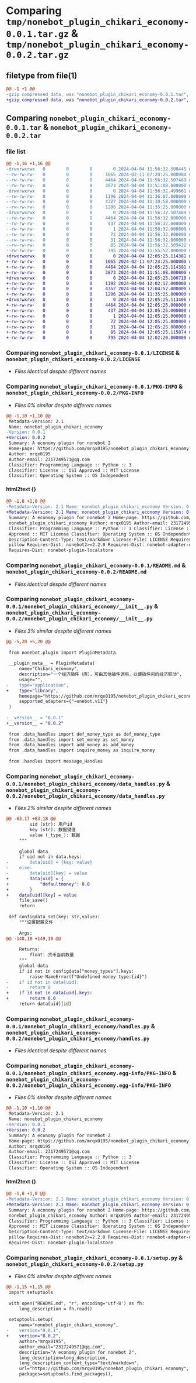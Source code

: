 # Comparing `tmp/nonebot_plugin_chikari_economy-0.0.1.tar.gz` & `tmp/nonebot_plugin_chikari_economy-0.0.2.tar.gz`

## filetype from file(1)

```diff
@@ -1 +1 @@
-gzip compressed data, was "nonebot_plugin_chikari_economy-0.0.1.tar", last modified: Thu Apr  4 11:56:32 2024, max compression
+gzip compressed data, was "nonebot_plugin_chikari_economy-0.0.2.tar", last modified: Thu Apr  4 12:05:25 2024, max compression
```

## Comparing `nonebot_plugin_chikari_economy-0.0.1.tar` & `nonebot_plugin_chikari_economy-0.0.2.tar`

### file list

```diff
@@ -1,16 +1,16 @@
-drwxrwxrwx   0        0        0        0 2024-04-04 11:56:32.508445 nonebot_plugin_chikari_economy-0.0.1/
--rw-rw-rw-   0        0        0     1065 2024-02-11 07:24:25.000000 nonebot_plugin_chikari_economy-0.0.1/LICENSE
--rw-rw-rw-   0        0        0     4464 2024-04-04 11:56:32.507469 nonebot_plugin_chikari_economy-0.0.1/PKG-INFO
--rw-rw-rw-   0        0        0     3873 2024-04-04 11:51:08.000000 nonebot_plugin_chikari_economy-0.0.1/README.md
-drwxrwxrwx   0        0        0        0 2024-04-04 11:56:32.499661 nonebot_plugin_chikari_economy-0.0.1/nonebot_plugin_chikari_economy/
--rw-rw-rw-   0        0        0     1196 2024-04-04 11:36:07.000000 nonebot_plugin_chikari_economy-0.0.1/nonebot_plugin_chikari_economy/__init__.py
--rw-rw-rw-   0        0        0     4327 2024-04-04 11:30:58.000000 nonebot_plugin_chikari_economy-0.0.1/nonebot_plugin_chikari_economy/data_handles.py
--rw-rw-rw-   0        0        0     1206 2024-04-04 11:35:25.000000 nonebot_plugin_chikari_economy-0.0.1/nonebot_plugin_chikari_economy/handles.py
-drwxrwxrwx   0        0        0        0 2024-04-04 11:56:32.507469 nonebot_plugin_chikari_economy-0.0.1/nonebot_plugin_chikari_economy.egg-info/
--rw-rw-rw-   0        0        0     4464 2024-04-04 11:56:32.000000 nonebot_plugin_chikari_economy-0.0.1/nonebot_plugin_chikari_economy.egg-info/PKG-INFO
--rw-rw-rw-   0        0        0      437 2024-04-04 11:56:32.000000 nonebot_plugin_chikari_economy-0.0.1/nonebot_plugin_chikari_economy.egg-info/SOURCES.txt
--rw-rw-rw-   0        0        0        1 2024-04-04 11:56:32.000000 nonebot_plugin_chikari_economy-0.0.1/nonebot_plugin_chikari_economy.egg-info/dependency_links.txt
--rw-rw-rw-   0        0        0       72 2024-04-04 11:56:32.000000 nonebot_plugin_chikari_economy-0.0.1/nonebot_plugin_chikari_economy.egg-info/requires.txt
--rw-rw-rw-   0        0        0       31 2024-04-04 11:56:32.000000 nonebot_plugin_chikari_economy-0.0.1/nonebot_plugin_chikari_economy.egg-info/top_level.txt
--rw-rw-rw-   0        0        0       85 2024-04-04 11:56:32.509422 nonebot_plugin_chikari_economy-0.0.1/setup.cfg
--rw-rw-rw-   0        0        0      795 2024-04-04 11:55:52.000000 nonebot_plugin_chikari_economy-0.0.1/setup.py
+drwxrwxrwx   0        0        0        0 2024-04-04 12:05:25.114381 nonebot_plugin_chikari_economy-0.0.2/
+-rw-rw-rw-   0        0        0     1065 2024-02-11 07:24:25.000000 nonebot_plugin_chikari_economy-0.0.2/LICENSE
+-rw-rw-rw-   0        0        0     4464 2024-04-04 12:05:25.114381 nonebot_plugin_chikari_economy-0.0.2/PKG-INFO
+-rw-rw-rw-   0        0        0     3873 2024-04-04 11:51:08.000000 nonebot_plugin_chikari_economy-0.0.2/README.md
+drwxrwxrwx   0        0        0        0 2024-04-04 12:05:25.100718 nonebot_plugin_chikari_economy-0.0.2/nonebot_plugin_chikari_economy/
+-rw-rw-rw-   0        0        0     1192 2024-04-04 12:02:17.000000 nonebot_plugin_chikari_economy-0.0.2/nonebot_plugin_chikari_economy/__init__.py
+-rw-rw-rw-   0        0        0     4352 2024-04-04 12:04:52.000000 nonebot_plugin_chikari_economy-0.0.2/nonebot_plugin_chikari_economy/data_handles.py
+-rw-rw-rw-   0        0        0     1206 2024-04-04 11:35:25.000000 nonebot_plugin_chikari_economy-0.0.2/nonebot_plugin_chikari_economy/handles.py
+drwxrwxrwx   0        0        0        0 2024-04-04 12:05:25.113406 nonebot_plugin_chikari_economy-0.0.2/nonebot_plugin_chikari_economy.egg-info/
+-rw-rw-rw-   0        0        0     4464 2024-04-04 12:05:25.000000 nonebot_plugin_chikari_economy-0.0.2/nonebot_plugin_chikari_economy.egg-info/PKG-INFO
+-rw-rw-rw-   0        0        0      437 2024-04-04 12:05:25.000000 nonebot_plugin_chikari_economy-0.0.2/nonebot_plugin_chikari_economy.egg-info/SOURCES.txt
+-rw-rw-rw-   0        0        0        1 2024-04-04 12:05:25.000000 nonebot_plugin_chikari_economy-0.0.2/nonebot_plugin_chikari_economy.egg-info/dependency_links.txt
+-rw-rw-rw-   0        0        0       72 2024-04-04 12:05:25.000000 nonebot_plugin_chikari_economy-0.0.2/nonebot_plugin_chikari_economy.egg-info/requires.txt
+-rw-rw-rw-   0        0        0       31 2024-04-04 12:05:25.000000 nonebot_plugin_chikari_economy-0.0.2/nonebot_plugin_chikari_economy.egg-info/top_level.txt
+-rw-rw-rw-   0        0        0       85 2024-04-04 12:05:25.115874 nonebot_plugin_chikari_economy-0.0.2/setup.cfg
+-rw-rw-rw-   0        0        0      795 2024-04-04 12:02:20.000000 nonebot_plugin_chikari_economy-0.0.2/setup.py
```

### Comparing `nonebot_plugin_chikari_economy-0.0.1/LICENSE` & `nonebot_plugin_chikari_economy-0.0.2/LICENSE`

 * *Files identical despite different names*

### Comparing `nonebot_plugin_chikari_economy-0.0.1/PKG-INFO` & `nonebot_plugin_chikari_economy-0.0.2/PKG-INFO`

 * *Files 0% similar despite different names*

```diff
@@ -1,10 +1,10 @@
 Metadata-Version: 2.1
 Name: nonebot_plugin_chikari_economy
-Version: 0.0.1
+Version: 0.0.2
 Summary: A economy plugin for nonebot 2
 Home-page: https://github.com/mrqx0195/nonebot_plugin_chikari_economy
 Author: mrqx0195
 Author-email: 2317249571@qq.com
 Classifier: Programming Language :: Python :: 3
 Classifier: License :: OSI Approved :: MIT License
 Classifier: Operating System :: OS Independent
```

#### html2text {}

```diff
@@ -1,8 +1,8 @@
-Metadata-Version: 2.1 Name: nonebot_plugin_chikari_economy Version: 0.0.1
+Metadata-Version: 2.1 Name: nonebot_plugin_chikari_economy Version: 0.0.2
 Summary: A economy plugin for nonebot 2 Home-page: https://github.com/mrqx0195/
 nonebot_plugin_chikari_economy Author: mrqx0195 Author-email: 2317249571@qq.com
 Classifier: Programming Language :: Python :: 3 Classifier: License :: OSI
 Approved :: MIT License Classifier: Operating System :: OS Independent
 Description-Content-Type: text/markdown License-File: LICENSE Requires-Dist:
 pillow Requires-Dist: nonebot2>=2.2.0 Requires-Dist: nonebot-adapter-onebot
 Requires-Dist: nonebot-plugin-localstore
```

### Comparing `nonebot_plugin_chikari_economy-0.0.1/README.md` & `nonebot_plugin_chikari_economy-0.0.2/README.md`

 * *Files identical despite different names*

### Comparing `nonebot_plugin_chikari_economy-0.0.1/nonebot_plugin_chikari_economy/__init__.py` & `nonebot_plugin_chikari_economy-0.0.2/nonebot_plugin_chikari_economy/__init__.py`

 * *Files 3% similar despite different names*

```diff
@@ -5,20 +5,20 @@
 
 from nonebot.plugin import PluginMetadata
 
 __plugin_meta__ = PluginMetadata(
     name="Chikari_economy",
     description="一个经济插件（库），可由其他插件调用，以便插件间的经济联动",
     usage="",
-    type="application",
+    type="library",
     homepage="https://github.com/mrqx0195/nonebot_plugin_chikari_economy",
     supported_adapters={"~onebot.v11"}
 )
 
-__version__ = "0.0.1"
+__version__ = "0.0.2"
 
 from .data_handles import def_money_type as def_money_type
 from .data_handles import set_money as set_money
 from .data_handles import add_money as add_money
 from .data_handles import inquire_money as inquire_money
 
 from .handles import message_Handles
```

### Comparing `nonebot_plugin_chikari_economy-0.0.1/nonebot_plugin_chikari_economy/data_handles.py` & `nonebot_plugin_chikari_economy-0.0.2/nonebot_plugin_chikari_economy/data_handles.py`

 * *Files 2% similar despite different names*

```diff
@@ -63,17 +63,18 @@
         uid (str): 用户id
         key (str): 数据键值
         value (_type_): 数据
     """
     
     global data
     if uid not in data.keys:
-        data[uid] = {key: value}
-    else:
-        data[uid][key] = value
+        data[uid] = {
+            "defaultmoney": 0.0
+        }
+    data[uid][key] = value
     file_save()
     return
 
 def configdata_set(key: str,value):
     """设置配置文件
 
     Args:
@@ -148,10 +149,10 @@
 
     Returns:
         float: 货币当前数量
     """
     global data
     if id not in configdata["money_types"].keys:
         raise NameError(f"Undefined money type:{id}")
-    if id not in data[uid]:
-        return 0
+    if id not in data[uid].keys:
+        return 0.0
     return data[uid][id]
```

### Comparing `nonebot_plugin_chikari_economy-0.0.1/nonebot_plugin_chikari_economy/handles.py` & `nonebot_plugin_chikari_economy-0.0.2/nonebot_plugin_chikari_economy/handles.py`

 * *Files identical despite different names*

### Comparing `nonebot_plugin_chikari_economy-0.0.1/nonebot_plugin_chikari_economy.egg-info/PKG-INFO` & `nonebot_plugin_chikari_economy-0.0.2/nonebot_plugin_chikari_economy.egg-info/PKG-INFO`

 * *Files 0% similar despite different names*

```diff
@@ -1,10 +1,10 @@
 Metadata-Version: 2.1
 Name: nonebot_plugin_chikari_economy
-Version: 0.0.1
+Version: 0.0.2
 Summary: A economy plugin for nonebot 2
 Home-page: https://github.com/mrqx0195/nonebot_plugin_chikari_economy
 Author: mrqx0195
 Author-email: 2317249571@qq.com
 Classifier: Programming Language :: Python :: 3
 Classifier: License :: OSI Approved :: MIT License
 Classifier: Operating System :: OS Independent
```

#### html2text {}

```diff
@@ -1,8 +1,8 @@
-Metadata-Version: 2.1 Name: nonebot_plugin_chikari_economy Version: 0.0.1
+Metadata-Version: 2.1 Name: nonebot_plugin_chikari_economy Version: 0.0.2
 Summary: A economy plugin for nonebot 2 Home-page: https://github.com/mrqx0195/
 nonebot_plugin_chikari_economy Author: mrqx0195 Author-email: 2317249571@qq.com
 Classifier: Programming Language :: Python :: 3 Classifier: License :: OSI
 Approved :: MIT License Classifier: Operating System :: OS Independent
 Description-Content-Type: text/markdown License-File: LICENSE Requires-Dist:
 pillow Requires-Dist: nonebot2>=2.2.0 Requires-Dist: nonebot-adapter-onebot
 Requires-Dist: nonebot-plugin-localstore
```

### Comparing `nonebot_plugin_chikari_economy-0.0.1/setup.py` & `nonebot_plugin_chikari_economy-0.0.2/setup.py`

 * *Files 0% similar despite different names*

```diff
@@ -1,15 +1,15 @@
 import setuptools
 
 with open("README.md", "r", encoding='utf-8') as fh:
     long_description = fh.read()
 
 setuptools.setup(
     name="nonebot_plugin_chikari_economy",
-    version="0.0.1",
+    version="0.0.2",
     author="mrqx0195",
     author_email="2317249571@qq.com",
     description="A economy plugin for nonebot 2",
     long_description=long_description,
     long_description_content_type="text/markdown",
     url="https://github.com/mrqx0195/nonebot_plugin_chikari_economy",
     packages=setuptools.find_packages(),
```

